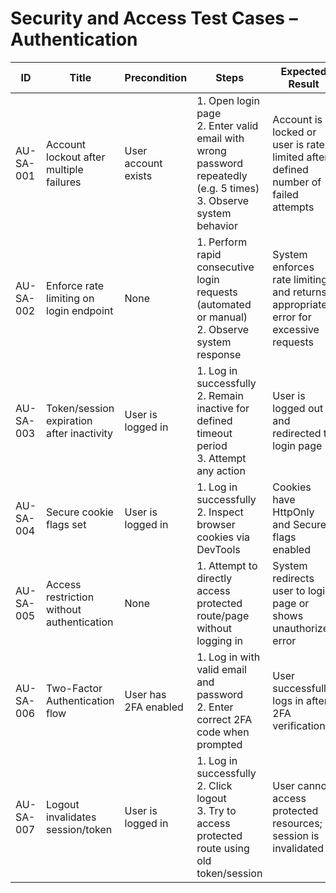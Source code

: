 # Security and Access Test Cases – Authentication

| ID          | Title                                     | Precondition                        | Steps                                                         | Expected Result                           | Actual Result | Status |
|-------------|-------------------------------------------|-------------------------------------|---------------------------------------------------------------|-------------------------------------------|---------------|--------|
| AU-SA-001   | Account lockout after multiple failures   | User account exists                 | 1. Open login page <br> 2. Enter valid email with wrong password repeatedly (e.g. 5 times) <br> 3. Observe system behavior | Account is locked or user is rate-limited after defined number of failed attempts |               |        |
| AU-SA-002   | Enforce rate limiting on login endpoint   | None                                | 1. Perform rapid consecutive login requests (automated or manual) <br> 2. Observe system response | System enforces rate limiting and returns appropriate error for excessive requests |               |        |
| AU-SA-003   | Token/session expiration after inactivity | User is logged in                   | 1. Log in successfully <br> 2. Remain inactive for defined timeout period <br> 3. Attempt any action | User is logged out and redirected to login page |               |        |
| AU-SA-004   | Secure cookie flags set                   | User is logged in                   | 1. Log in successfully <br> 2. Inspect browser cookies via DevTools | Cookies have HttpOnly and Secure flags enabled |               |        |
| AU-SA-005   | Access restriction without authentication | None                                | 1. Attempt to directly access protected route/page without logging in | System redirects user to login page or shows unauthorized error |               |        |
| AU-SA-006   | Two-Factor Authentication flow            | User has 2FA enabled                | 1. Log in with valid email and password <br> 2. Enter correct 2FA code when prompted | User successfully logs in after 2FA verification |               |        |
| AU-SA-007   | Logout invalidates session/token          | User is logged in                   | 1. Log in successfully <br> 2. Click logout <br> 3. Try to access protected route using old token/session | User cannot access protected resources; session is invalidated |               |        |